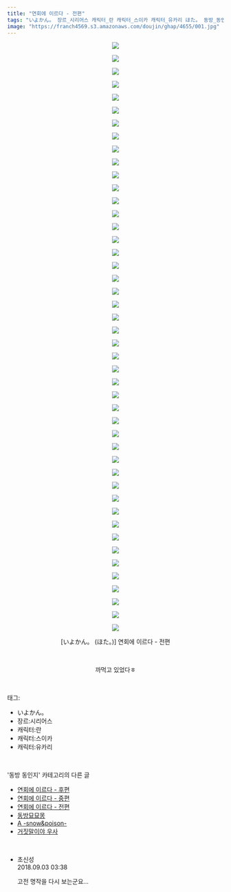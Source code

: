 ```yaml
---
title: "연회에 이르다 - 전편"
tags: "いよかん。 장르_시리어스 캐릭터_란 캐릭터_스이카 캐릭터_유카리 ほた。 동방_동인지"
image: "https://franch4569.s3.amazonaws.com/doujin/ghap/4655/001.jpg"
---
```

<div class="article">
<p style="text-align: center; clear: none; float: none;"><img src="{{ site.imgserver2 }}/ghap/4655/001.jpg"/></p>
<p style="text-align: center; clear: none; float: none;"><img src="{{ site.imgserver2 }}/ghap/4655/002.jpg"/></p>
<p style="text-align: center; clear: none; float: none;"><img src="{{ site.imgserver2 }}/ghap/4655/003.jpg"/></p>
<p style="text-align: center; clear: none; float: none;"><img src="{{ site.imgserver2 }}/ghap/4655/004.jpg"/></p>
<p style="text-align: center; clear: none; float: none;"><img src="{{ site.imgserver2 }}/ghap/4655/005.jpg"/></p>
<p style="text-align: center; clear: none; float: none;"><img src="{{ site.imgserver2 }}/ghap/4655/006.jpg"/></p>
<p style="text-align: center; clear: none; float: none;"><img src="{{ site.imgserver2 }}/ghap/4655/007.jpg"/></p>
<p style="text-align: center; clear: none; float: none;"><img src="{{ site.imgserver2 }}/ghap/4655/008.jpg"/></p>
<p style="text-align: center; clear: none; float: none;"><img src="{{ site.imgserver2 }}/ghap/4655/009.jpg"/></p>
<p style="text-align: center; clear: none; float: none;"><img src="{{ site.imgserver2 }}/ghap/4655/010.jpg"/></p>
<p style="text-align: center; clear: none; float: none;"><img src="{{ site.imgserver2 }}/ghap/4655/011.jpg"/></p>
<p style="text-align: center; clear: none; float: none;"><img src="{{ site.imgserver2 }}/ghap/4655/012.jpg"/></p>
<p style="text-align: center; clear: none; float: none;"><img src="{{ site.imgserver2 }}/ghap/4655/013.jpg"/></p>
<p style="text-align: center; clear: none; float: none;"><img src="{{ site.imgserver2 }}/ghap/4655/014.jpg"/></p>
<p style="text-align: center; clear: none; float: none;"><img src="{{ site.imgserver2 }}/ghap/4655/015.jpg"/></p>
<p style="text-align: center; clear: none; float: none;"><img src="{{ site.imgserver2 }}/ghap/4655/016.jpg"/></p>
<p style="text-align: center; clear: none; float: none;"><img src="{{ site.imgserver2 }}/ghap/4655/017.jpg"/></p>
<p style="text-align: center; clear: none; float: none;"><img src="{{ site.imgserver2 }}/ghap/4655/018.jpg"/></p>
<p style="text-align: center; clear: none; float: none;"><img src="{{ site.imgserver2 }}/ghap/4655/019.jpg"/></p>
<p style="text-align: center; clear: none; float: none;"><img src="{{ site.imgserver2 }}/ghap/4655/020.jpg"/></p>
<p style="text-align: center; clear: none; float: none;"><img src="{{ site.imgserver2 }}/ghap/4655/021.jpg"/></p>
<p style="text-align: center; clear: none; float: none;"><img src="{{ site.imgserver2 }}/ghap/4655/022.jpg"/></p>
<p style="text-align: center; clear: none; float: none;"><img src="{{ site.imgserver2 }}/ghap/4655/023.jpg"/></p>
<p style="text-align: center; clear: none; float: none;"><img src="{{ site.imgserver2 }}/ghap/4655/024.jpg"/></p>
<p style="text-align: center; clear: none; float: none;"><img src="{{ site.imgserver2 }}/ghap/4655/025.jpg"/></p>
<p style="text-align: center; clear: none; float: none;"><img src="{{ site.imgserver2 }}/ghap/4655/026.jpg"/></p>
<p style="text-align: center; clear: none; float: none;"><img src="{{ site.imgserver2 }}/ghap/4655/027.jpg"/></p>
<p style="text-align: center; clear: none; float: none;"><img src="{{ site.imgserver2 }}/ghap/4655/028.jpg"/></p>
<p style="text-align: center; clear: none; float: none;"><img src="{{ site.imgserver2 }}/ghap/4655/029.jpg"/></p>
<p style="text-align: center; clear: none; float: none;"><img src="{{ site.imgserver2 }}/ghap/4655/030.jpg"/></p>
<p style="text-align: center; clear: none; float: none;"><img src="{{ site.imgserver2 }}/ghap/4655/031.jpg"/></p>
<p style="text-align: center; clear: none; float: none;"><img src="{{ site.imgserver2 }}/ghap/4655/032.jpg"/></p>
<p style="text-align: center; clear: none; float: none;"><img src="{{ site.imgserver2 }}/ghap/4655/033.jpg"/></p>
<p style="text-align: center; clear: none; float: none;"><img src="{{ site.imgserver2 }}/ghap/4655/034.jpg"/></p>
<p style="text-align: center; clear: none; float: none;"><img src="{{ site.imgserver2 }}/ghap/4655/035.jpg"/></p>
<p style="text-align: center; clear: none; float: none;"><img src="{{ site.imgserver2 }}/ghap/4655/036.jpg"/></p>
<p style="text-align: center; clear: none; float: none;"><img src="{{ site.imgserver2 }}/ghap/4655/037.jpg"/></p>
<p style="text-align: center; clear: none; float: none;"><img src="{{ site.imgserver2 }}/ghap/4655/038.jpg"/></p>
<p style="text-align: center; clear: none; float: none;"><img src="{{ site.imgserver2 }}/ghap/4655/039.jpg"/></p>
<p style="text-align: center; clear: none; float: none;"><img src="{{ site.imgserver2 }}/ghap/4655/040.jpg"/></p>
<p style="text-align: center; clear: none; float: none;"><img src="{{ site.imgserver2 }}/ghap/4655/041.jpg"/></p>
<p style="text-align: center; clear: none; float: none;"><img src="{{ site.imgserver2 }}/ghap/4655/042.jpg"/></p>
<p style="text-align: center; clear: none; float: none;"><img src="{{ site.imgserver2 }}/ghap/4655/043.jpg"/></p>
<p style="text-align: center; clear: none; float: none;"><img src="{{ site.imgserver2 }}/ghap/4655/044.jpg"/></p>
<p style="text-align: center; clear: none; float: none;"><img src="{{ site.imgserver2 }}/ghap/4655/045.jpg"/></p>
<p style="text-align: center; clear: none; float: none;"><img src="{{ site.imgserver2 }}/ghap/4655/046.jpg"/></p>
<p style="text-align: center; clear: none; float: none;">[いよかん。 (ほた。)] 연회에 이르다 - 전편</p>
<p style="text-align: center; clear: none; float: none;"><br/></p>
<p style="text-align: center; clear: none; float: none;">까먹고 있었다ㅎ</p>
</div><br/>
<div class="tagTrail">
<p>태그: </p>
<ul>
<li>いよかん。</li>
<li>장르:시리어스</li>
<li>캐릭터:란</li>
<li>캐릭터:스이카</li>
<li>캐릭터:유카리</li>
</ul>
</div><br/>
<div class="another">
<p>'동방 동인지' 카테고리의 다른 글</p>
<ul>
<li><a href="/ghap_4657">연회에 이르다 - 후편</a></li>
<li><a href="/ghap_4656">연회에 이르다 - 중편</a></li>
<li><a href="/ghap_4655">연회에 이르다 - 전편</a></li>
<li><a href="/ghap_4654">동방묘묘몽</a></li>
<li><a href="/ghap_4653">A -snow&amp;poison-</a></li>
<li><a href="/ghap_1175">거짓말이야 우사</a></li>
</ul>
</div><br/>
<div class="cb_module cb_fluid">
<div class="cb_wrt cb_profile">
<div class="comment">
<ul>
<li class="cb_thumb_off" id="comment15324925">
<div class="cb_comment_area">
<div class="cb_info_area">
<div class="cb_section">
<span class="cb_nick_name">초신성</span>
</div>
<div class="cb_section">
<span class="cb_date">2018.09.03 03:38 </span>
</div>
</div>
<div class="cb_dsc_comment">
<p class="cb_dsc">
											고전 명작을 다시 보는군요...
										</p>
</div>
</div></li>
</ul>
</div>
</div><!-- commentList close -->
</div><br/>
